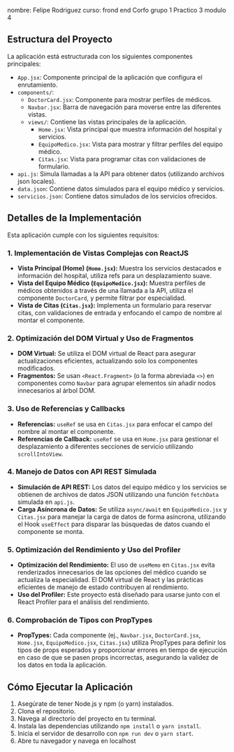 

nombre: Felipe Rodriguez
curso: frond end Corfo grupo 1
Practico 3 modulo 4

## Estructura del Proyecto

La aplicación está estructurada con los siguientes componentes principales:

-   `App.jsx`: Componente principal de la aplicación que configura el enrutamiento.
-   `components/`:
    -   `DoctorCard.jsx`: Componente para mostrar perfiles de médicos.
    -   `Navbar.jsx`: Barra de navegación para moverse entre las diferentes vistas.
    -   `views/`: Contiene las vistas principales de la aplicación.
        -   `Home.jsx`: Vista principal que muestra información del hospital y servicios.
        -   `EquipoMedico.jsx`: Vista para mostrar y filtrar perfiles del equipo médico.
        -   `Citas.jsx`: Vista para programar citas con validaciones de formulario.
-   `api.js`: Simula llamadas a la API para obtener datos (utilizando archivos json locales).
-   `data.json`: Contiene datos simulados para el equipo médico y servicios.
-  `servicios.json`: Contiene datos simulados de los servicios ofrecidos.

## Detalles de la Implementación

Esta aplicación cumple con los siguientes requisitos:

### 1. Implementación de Vistas Complejas con ReactJS

-   **Vista Principal (Home) (`Home.jsx`):** Muestra los servicios destacados e información del hospital, utiliza refs para un desplazamiento suave.
-   **Vista del Equipo Médico (`EquipoMedico.jsx`):** Muestra perfiles de médicos obtenidos a través de una llamada a la API, utiliza el componente `DoctorCard`, y permite filtrar por especialidad.
-   **Vista de Citas (`Citas.jsx`):** Implementa un formulario para reservar citas, con validaciones de entrada y enfocando el campo de nombre al montar el componente.

### 2. Optimización del DOM Virtual y Uso de Fragmentos

-   **DOM Virtual:** Se utiliza el DOM virtual de React para asegurar actualizaciones eficientes, actualizando solo los componentes modificados.
-   **Fragmentos:** Se usan `<React.Fragment>` (o la forma abreviada `<>`) en componentes como `Navbar` para agrupar elementos sin añadir nodos innecesarios al árbol DOM.

### 3. Uso de Referencias y Callbacks

-   **Referencias:** `useRef` se usa en `Citas.jsx` para enfocar el campo del nombre al montar el componente.
-   **Referencias de Callback:** `useRef` se usa en `Home.jsx` para gestionar el desplazamiento a diferentes secciones de servicio utilizando `scrollIntoView`.

### 4. Manejo de Datos con API REST Simulada

-   **Simulación de API REST:** Los datos del equipo médico y los servicios se obtienen de archivos de datos JSON utilizando una función `fetchData` simulada en `api.js`.
-   **Carga Asíncrona de Datos:** Se utiliza `async/await` en `EquipoMedico.jsx` y `Citas.jsx` para manejar la carga de datos de forma asíncrona, utilizando el Hook `useEffect` para disparar las búsquedas de datos cuando el componente se monta.

### 5. Optimización del Rendimiento y Uso del Profiler

-  **Optimización del Rendimiento:** El uso de `useMemo` en `Citas.jsx` evita renderizados innecesarios de las opciones del médico cuando se actualiza la especialidad. El DOM virtual de React y las prácticas eficientes de manejo de estado contribuyen al rendimiento.
-   **Uso del Profiler:** Este proyecto está diseñado para usarse junto con el React Profiler para el análisis del rendimiento.

### 6. Comprobación de Tipos con PropTypes

-   **PropTypes:** Cada componente (ej., `Navbar.jsx`, `DoctorCard.jsx`, `Home.jsx`, `EquipoMedico.jsx`, `Citas.jsx`) utiliza PropTypes para definir los tipos de props esperados y proporcionar errores en tiempo de ejecución en caso de que se pasen props incorrectas, asegurando la validez de los datos en toda la aplicación.

## Cómo Ejecutar la Aplicación

1.  Asegúrate de tener Node.js y npm (o yarn) instalados.
2.  Clona el repositorio.
3.  Navega al directorio del proyecto en tu terminal.
4.  Instala las dependencias utilizando `npm install` o `yarn install`.
5.  Inicia el servidor de desarrollo con `npm run dev` o `yarn start`.
6.  Abre tu navegador y navega en localhost

